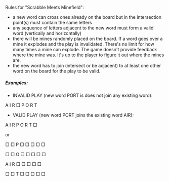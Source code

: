 Rules for "Scrabble Meets Minefield":

- a new word can cross ones already on the board but in the intersection point(s) must contain the same letters
- any sequence of letters adjacent to the new word must form a valid word (vertically and horizontally)
- there will be mines randomly placed on the board. If a word goes over a mine it explodes and the play is invalidated. There's no limit for how many times a mine can explode. The game doesn't provide feedback where the mine was. It's up to the player to figure it out where the mines are.
- the new word has to join (intersect or be adjacent) to at least one other word on the board for the play to be valid.

##### Examples:
- INVALID PLAY (new word PORT is does not join any existing word):

A I R □ P O R T

- VALID PLAY (new word PORT joins the existing word AIR):

A I R P O R T □

or

□ □ P □ □ □ □ □

□ □ O □ □ □ □ □

A I R □ □ □ □ □

□ □ T □ □ □ □ □